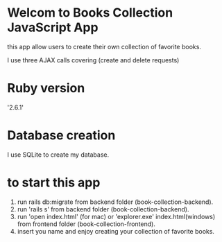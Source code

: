 # Welcom to Books Collection JavaScript App
this app allow users to create their own collection of favorite books. 

I use three AJAX calls covering (create and delete requests)
 
# Ruby version
  '2.6.1'

# Database creation
I use SQLite to create my database.

# to start this app 
1. run rails db:migrate from backend folder (book-collection-backend).
2. run 'rails s' from backend folder (book-collection-backend).
3. run 'open index.html' (for mac) or 'explorer.exe' index.html(windows) from frontend folder (book-collection-frontend).
4. insert you name and enjoy creating your collection of favorite books.

